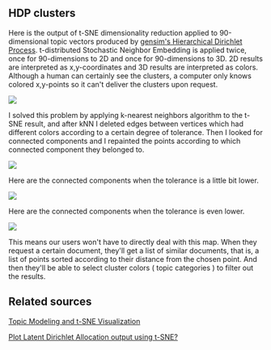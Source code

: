 ## HDP clusters

Here is the output of t-SNE dimensionality reduction applied to 90-dimensional topic vectors produced by [gensim's Hierarchical Dirichlet Process](https://radimrehurek.com/gensim/models/hdpmodel.html). t-distributed Stochastic Neighbor Embedding is applied twice, once for 90-dimensions to 2D and once for 90-dimensions to 3D. 2D results are interpreted as x,y-coordinates and 3D results are interpreted as colors. Although a human can certainly see the clusters, a computer only knows colored x,y-points so it can't deliver the clusters upon request.

![](https://i.imgur.com/3Zgeqqa.png)

I solved this problem by applying k-nearest neighbors algorithm to the t-SNE result, and after kNN I deleted edges between vertices which had different colors according to a certain degree of tolerance. Then I looked for connected components and I repainted the points according to which connected component they belonged to.

![](https://i.imgur.com/SYz8O0S.png)

Here are the connected components when the tolerance is a little bit lower.

![](https://i.imgur.com/eI8IyhS.png)

Here are the connected components when the tolerance is even lower.

![](https://i.imgur.com/eoIApzU.png)

This means our users won't have to directly deal with this map. When they request a certain document, they'll get a list of similar documents, that is, a list of points sorted according to their distance from the chosen point. And then they'll be able to select cluster colors ( topic categories ) to filter out the results.

## Related sources

[Topic Modeling and t-SNE Visualization](https://shuaiw.github.io/2016/12/22/topic-modeling-and-tsne-visualzation.html)

[Plot Latent Dirichlet Allocation output using t-SNE?](https://stats.stackexchange.com/questions/305356/plot-latent-dirichlet-allocation-output-using-t-sne)
